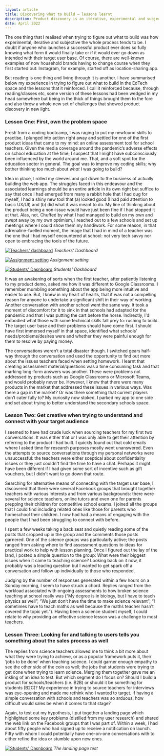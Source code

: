 ```yaml
---
layout: article
title: Discovering what to build — lessons learnt
description: Product discovery is an iterative, experimental and subjective process, with the chances of boiling the ocean and having to pivot many times over being high. Regardless of what I’d read before, finding compelling products to build in the EdTech space was an illuminating experience.
date: April 2022
---
```


The one thing that I realised when trying to figure out what to build was how
experimental, iterative and subjective the whole process tends to be. I
doubt if anyone who launches a successful product ever does so fully knowing
what form it would finally take or if it would ever go down as intended with
their target user base. Of course, there are well-known examples of now
household brands having to change course when they first started out:
Instagram, for example, started off as location-sharing app.

But reading is one thing and living through it is another. I have summarised
below my experience in trying to figure out what to build in the EdTech space and the
lessons that it reinforced. I call it reinforced because, through
reading/classes etc, some version of these lessons had been wedged in
my head somewhere but being in the thick of things brought them to the fore and also
threw a whole new set of challenges that showed product discovery in new light.

### Lesson One: First, own the problem space

Fresh from a coding bootcamp, I was raging to put my newfound skills to
practise. I plunged into action right away and settled for one of the first
product ideas that came to my mind: an online assessment tool for school
teachers. Given the media coverage around the pandemic’s adverse effects on
school education at the time, I suspect that I might have subconsciously been
influenced by the world around me. That, and a soft spot for the education
sector in general. The goal was to improve my coding skills; why bother
thinking too much about _what_ I was going to build?

Idea in place, I rolled my sleeves and got down to the business of actually
building the web app. The struggles faced in this endeavour and the associated
learnings should be an entire article in its own right but suffice to say that
once I had emerged from many a rabbit hole that I had dug for myself, I had a
shiny new tool that (a) looked good (I had paid attention to basic UX/UI) and
(b) did what it was meant to do. My line of thinking about the product being a
non-issue would have just been fine if I had stopped it at that. Alas, not.
Chuffed by what I had managed to build on my own and swept away by my own
optimism, I reached out to a few schools and set up meetings where I could show
them my handiwork. For some reason, in that adrenaline-fuelled moment, the
image that I had in mind of a teacher was the one that I had myself encountered
at school: not very tech savvy nor open to embracing the tools of the future.

[![Teachers' dashboard](/public/mojo-1.png)](/public/mojo-1.png)
*Teachers' Dashboard*

[![Assignment setting](/public/mojo-2.png)](/public/mojo-2.png)
*Assignment setting*

[![Students' Dasnboard](/public/mojo-3.png)](/public/mojo-3.png)
*Students' Dashboard*

It was an awakening of sorts when the first teacher, after patiently listening
to my product demo, asked me how it was different to Google Classrooms. I
remember mumbling something about the app being more intuitive and easier to
use. But, I knew in my heart of hearts, that it was not a compelling reason for
anyone to undertake a significant shift in their way of working. Another
conversation with another school went the same way. It took a moment of
discomfort for it to sink in that schools had adapted for the pandemic and that
I was putting the cart before the horse. Indirectly, I'd embodied what those with
some technical skills fall prey to: rushing to build. The target user base and
their problems should have come first. I should have first immersed myself in
that space, identified what schools' needs/problems/desires were and whether they were
painful enough for them to resolve by paying money.

The conversations weren’t a total disaster though. I switched gears half-way
through the conversation and used the opportunity to find out more about the
issues teachers faced when setting homework. I learnt that creating assessment
material/questions was a time consuming task and that marking long-form answers
was another. These were problems not addressed by products such as Google
Classrooms or Microsoft Teams, and would probably never be. However, I knew
that there were many products in the market that addressed these issues in
various ways. Was there a gap in the market? Or was there something that
current players don’t cater fully to? My curiosity now stoked, I parked my app
to one side and set about trying to better understand the secondary schools space.


### Lesson Two: Get creative when trying to understand and connect with your target audience

I seemed to have had crude luck when sourcing teachers for my first two
conversations. It was either that or I was only able to get their attention by
referring to the product I had built. I quickly found out that cold emails
where I asked time for research purposes mostly went unanswered. Even the
attempts to source conversations through my personal networks were
unsuccessful: the teachers were either sceptical about confidentiality issues
or they just couldn't find the time to have a chat. Perhaps it might have been
different if I had given some sort of incentive such as gift vouchers, but I didn't
want to go down that route.

Searching for alternative means of connecting with the target user base, I
discovered that there were several Facebook groups that brought together
teachers with various interests and from various backgrounds: there were several for science
teachers, online tutors and even one for parents prepping their children for
competitive school exams. I joined all the groups that I could find including
related ones like those for parents who homeschool their children. I now had
had a means of engaging with the people that I had been struggling to connect
with before.

I spent a few weeks taking a back seat and quietly reading some of the posts
that cropped up in the group and the comments those posts garnered. One of the
science groups was particularly active; the posts ranged from asking where to
find assessment questions to ideas for practical work to help with lesson planning. Once I
figured out the lay of the land, I posted a simple question to the group: What
were their biggest issues when it came to teaching science? Looking back on it
now, it probably was a leading question but I wanted to get spark off a
conversation and follow up individually to those who responded.

Judging by the number of responses generated within a few hours on a Sunday
morning, I seem to have struck a chord. Replies ranged from the workload
associated with ongoing assessments to how broken science teaching at school
really was (“My degree is in biology, but I have to teach physics as well”; “We
just don’t have the time to make science relevant”; “I sometimes have to teach
maths as well because the maths teacher hasn’t covered the topic yet.”). Having
been a science student myself, I could relate to why providing an effective
science lesson was a challenge to most teachers.

### Lesson Three: Looking for and talking to users tells you something about the sales process as well

The replies from science teachers allowed me to think a bit more about what they
were trying to achieve, or as a popular framework puts it, their ‘jobs to be
done’ when teaching science. I could garner enough empathy to see the other
side of the coin as well; the jobs that students were trying to get done when
trying to learn science. Merging them together gave me an inkling of an idea to
test. But which segment do I focus on? Should I build a product for
schools/teachers (i.e. B2B) or should it be something for students (B2C)? My
experience in trying to source teachers for interviews was eye-opening and made
me rethink who I wanted to target. If having a simple conversation with schools
and teachers was so arduous, how difficult would sales be when it comes to that
stage?

Again, to test out my hypothesis, I put together a landing page which
highlighted some key problems (distilled from my user research)
and shared the web link on the Facebook groups that I was part of. Within a
week, I had about fifty people who had signed up to receive a notification on
launch. Fifty with whom I could potentially have one-on-one conversations with to either refine the idea or stumble upon new ones.

[![Students' Dasnboard](/public/mojo-4.png)](/public/mojo-4.png)
*The landing page test*

